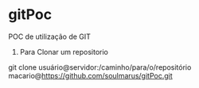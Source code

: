 # gitPoc
POC de utilização de GIT

1) Para Clonar um repositorio 

git clone usuário@servidor:/caminho/para/o/repositório
		  macario@https://github.com/soulmarus/gitPoc.git
		  
